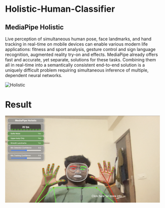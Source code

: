 # Holistic-Human-Classifier

## MediaPipe Holistic

Live perception of simultaneous human pose, face landmarks, and hand tracking in real-time on mobile devices can enable various modern life applications: fitness and sport analysis, gesture control and sign language recognition, augmented reality try-on and effects. MediaPipe already offers fast and accurate, yet separate, solutions for these tasks. Combining them all in real-time into a semantically consistent end-to-end solution is a uniquely difficult problem requiring simultaneous inference of multiple, dependent neural networks.

![Holistic](image/holistic_sports_and_gestures_example.gif)

# Result 

![Result](image/Holistic-Human-Classifier.png)